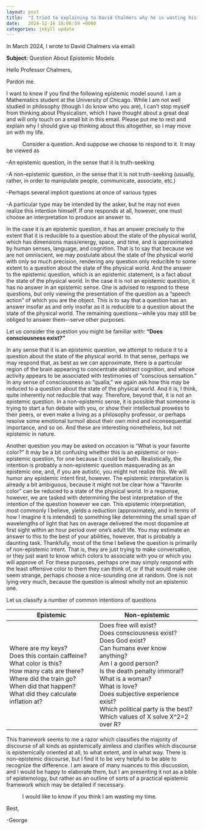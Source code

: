 ```yaml
---
layout: post
title:  "I tried to explaining to David Chalmers why he is wasting his time"
date:   2024-12-16 18:06:59 +0000
categories: jekyll update
---
```

In March 2024, I wrote to David Chalmers via email:

<div class="email-container">
<div class="email-header">
<p><strong>Subject:</strong> Question About Epistemic Models</p>
</div>

<div class="email-body">
<p>Hello Professor Chalmers,</p>

<p>    Pardon me.</p>
<p>    I want to know if you find the following epistemic model sound. I am a Mathematics student at the University of Chicago. While I am not well studied in philosophy (though I do know who you are), I can’t stop myself from thinking about Physicalism, which I have thought about a great deal and will only touch on a small bit in this email. Please put me to rest and explain why I should give up thinking about this altogether, so I may move on with my life.</p>

<p>      Consider a question. And suppose we choose to respond to it. It may be viewed as</p>
<p>-An epistemic question, in the sense that it is truth-seeking</p>
<p>-A non-epistemic question, in the sense that it is not truth-seeking (usually, rather, in order to manipulate people, communicate, associate, etc.)</p>
<p>-Perhaps several implicit questions at once of various types</p>
<p>-A particular type may be intended by the asker, but he may not even realize this intention himself. If one responds at all, however, one must choose an interpretation to produce an answer to.</p>
<p>    In the case it is an epistemic question, it has an answer precisely to the extent that it is reducible to a question about the state of the physical world, which has dimensions mass/energy, space, and time, and is approximated by human senses, language, and cognition. That is to say that because we are not omniscient, we may postulate about the state of the physical world with only so much precision, rendering any question only reducible to some extent to a question about the state of the physical world. And the answer to the epistemic question, which is an epistemic statement, is a fact about the state of the physical world. In the case it is not an epistemic question, it has no answer in an epistemic sense. One is advised to respond to these questions, but only viewing the presentation of the question as a “speech action” of which you are the object. This is to say that a question has an answer insofar as and only insofar as it is reducible to a question about the state of the physical world. The remaining questions--while you may still be obliged to answer them--serve other purposes.</p>
<p>    Let us consider the question you might be familiar with: <strong>“Does consciousness exist?”</strong></p>
<p>    In any sense that it is an epistemic question, we attempt to reduce it to a question about the state of the physical world. In that sense, perhaps we may respond that, as best as we can approximate, there is a particular region of the brain appearing to concentrate abstract cognition, and whose activity appears to be associated with testimonies of “conscious sensation.” In any sense of consciousness as “qualia,” we again ask how this may be reduced to a question about the state of the physical world. And it is, I think, quite inherently not reducible that way. Therefore, beyond that, it is not an epistemic question. In a non-epistemic sense, it is possible that someone is trying to start a fun debate with you, or show their intellectual prowess to their peers, or even make a living as a philosophy professor, or perhaps resolve some emotional turmoil about their own mind and inconsequential importance, and so on. And these are interesting nonetheless, but not epistemic in nature.</p>
<p>    Another question you may be asked on occasion is “What is your favorite color?” It may be a bit confusing whether this is an epistemic or non-epistemic question, for one because it could be both. Realistically, the intention is probably a non-epistemic question masquerading as an epistemic one, and, if you are autistic, you might not realize this. We will humor any epistemic intent first, however. The epistemic interpretation is already a bit ambiguous, because it might not be clear how a “favorite color” can be reduced to a state of the physical world. In a response, however, we are tasked with determining the best interpretation of the intention of the question however we can. This epistemic interpretation, most commonly I believe, yields a reduction (approximately, and in terms of how I imagine it is intended) to something like determining the small span of wavelengths of light that has on average delivered the most dopamine at first sight within an hour period over one’s adult life. You may estimate an answer to this to the best of your abilities, however, that is probably a daunting task. Thankfully, most of the time I believe the question is primarily of non-epistemic intent. That is, they are just trying to make conversation, or they just want to know which colors to associate with you or which you will approve of. For these purposes, perhaps one may simply respond with the least offensive color to them they can think of, or if that would make one seem strange, perhaps choose a nice-sounding one at random. One is not lying very much, because the question is almost wholly not an epistemic one.</p>
<p> Let us classify a number of common intentions of questions </p>
<table class="question-table">
    <thead>
        <tr>
            <th>Epistemic</th>
            <th>Non-epistemic</th>
        </tr>
    </thead>
    <tbody>
        <tr>
            <td>
                Where are my keys?<br>
                Does this contain caffeine?<br>
                What color is this?<br>
                How many cats are there?<br>
                Where did the train go?<br>
                When did that happen?<br>
                What did they calculate inflation at?
            </td>
            <td>
                Does free will exist?<br>
                Does consciousness exist?<br>
                Does God exist?<br>
                Can humans ever know anything?<br>
                Am I a good person?<br>
                Is the death penalty immoral?<br>
                What is a woman?<br>
                What is love?<br>
                Does subjective experience exist?<br>
                Which political party is the best?<br>
                Which values of X solve X^2=2 over R?
            </td>
        </tr>
    </tbody>
</table>

<p>    This framework seems to me a razor which classifies the majority of discourse of all kinds as epistemically aimless and clarifies which discourse is epistemically oriented at all, to what extent, and in what way. There is non-epistemic discourse, but I find it to be very helpful to be able to recognize the difference. I am aware of many nuances to this discussion, and I would be happy to elaborate them, but I am presenting it not as a bible of epistemology, but rather as an outline of sorts of a practical epistemic framework which may be detailed if necessary.</p>

<p>      I would like to know if you think I am wasting my time.</p>

<p>Best,</p>
<p>-George</p>



</div>
</div>
